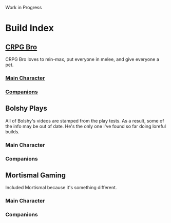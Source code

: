 Work in Progress

# Build Index

## [CRPG Bro](https://www.youtube.com/@cRPGBro)

CRPG Bro loves to min-max, put everyone in melee, and give everyone a pet.

### [Main Character](WOTR/builds/CRPG_Bro_Builds/mc_builds.md)

### [Companions](WOTR/builds/CRPG_Bro_Builds/companion_builds.md)

## Bolshy Plays

All of Bolshy's videos are stamped from the play tests. As a result, some of the info may be out of date. He's the only one I've found so far doing loreful builds.

### Main Character

### Companions

## Mortismal Gaming

Included Mortismal because it's something different.

### Main Character

### Companions
